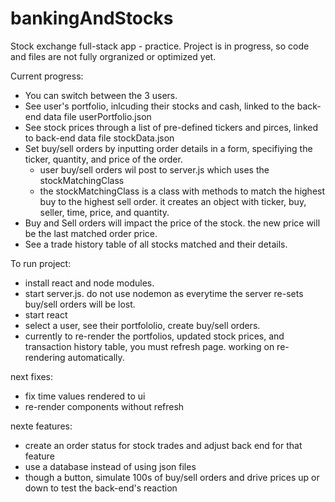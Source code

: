 # bankingAndStocks
Stock exchange full-stack app - practice.
Project is in progress, so code and files are not fully orgranized or optimized yet. 



Current progress:
- You can switch between the 3 users.
- See user's portfolio, inlcuding their stocks and cash, linked to the back-end data file userPortfolio.json
- See stock prices through a list of pre-defined tickers and pirces, linked to back-end data file stockData.json
- Set buy/sell orders by inputting order details in a form, specifiying the ticker, quantity, and price of the order.
   - user buy/sell orders wil post to server.js which uses the stockMatchingClass
   - the stockMatchingClass is a class with methods to match the highest buy to the highest sell order. it creates an object with ticker, buy, seller,  time, price, and quantity.
- Buy and Sell orders will impact the price of the stock. the new price will be the last matched order price.
- See a trade history table of all stocks matched and their details.


To run project: 
- install react and node modules.
- start server.js. do not use nodemon as everytime the server re-sets buy/sell orders will be lost.
- start react
- select a user, see their portfololio, create buy/sell orders.
- currently to re-render the portfolios, updated stock prices, and transaction history table, you must refresh page. working on re-rendering automatically.


next fixes: 
 - fix time values rendered to ui
 - re-render components without refresh
 
 nexte features:
 - create an order status for stock trades and adjust back end for that feature
 - use a database instead of using json files
 - though a button, simulate 100s of buy/sell orders and drive prices up or down to test the back-end's reaction
 

